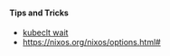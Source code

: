 #### Tips and Tricks
* [kubeclt wait](https://hackernoon.com/kubectl-tip-of-the-day-wait-like-a-boss-40a818c423ac)
* https://nixos.org/nixos/options.html#